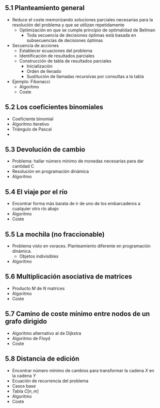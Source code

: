 ## 5.1 Planteamiento general
- Reduce el coste memorizando soluciones parciales necesarias para la resolución del problema y que se utilizan repetidamente
	- Optimización en que se cumple principio de optimalidad de Bellman
		- Toda secuencia de decisiones óptimas está basada en subsecuencias de decisiones óptimas
- Secuencia de acciones
	- Establecer ecuaciones del problema
	- Identificación de resultados parciales
	- Construcción de tabla de resultados parciales
		- Inicialización
		- Orden de llenado
		- Sustitución de llamadas recursivas por consultas a la tabla
- Ejemplo: Fibonacci
	- Algoritmo
	- Coste
## 5.2 Los coeficientes binomiales
- Coeficiente binomial
- Algoritmo iterativo
- Triángulo de Pascal
- 
## 5.3 Devolución de cambio
- Problema: hallar número mínimo de monedas necesarias para dar cantidad C
- Resolución en programación dinámica
- Algoritmo
## 5.4 El viaje por el río
- Encontrar forma más barata de ir de uno de los embarcaderos a cualquier otro río abajo
- Algoritmo
- Coste
## 5.5 La mochila (no fraccionable)
- Problema visto en voraces. Planteamiento diferente en programación dinámica.
	- Objetos indivisibles
- Algoritmo
## 5.6 Multiplicación asociativa de matrices
- Producto $M$ de $N$ matrices
- Algoritmo
- Coste
## 5.7 Camino de coste mínimo entre nodos de un grafo dirigido
- Algoritmo alternativo al de Dijkstra
- Algoritmo de Floyd
- Coste
## 5.8 Distancia de edición
- Encontrar número mínimo de cambios para transformar la cadena $X$ en la cadena $Y$
- Ecuación de recurrencia del problema
- Casos base
- Tabla $C[n, m]$
- Algoritmo
- Coste
